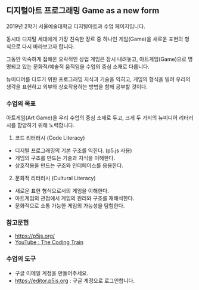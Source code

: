 ## 디지털아트 프로그래밍 Game as a new form

2019년 2학기 서울예술대학교 디지털아트과 수업 페이지입니다.

동시대 디지털 세대에게 가장 친숙한 장르 중 하나인 게임(Game)을  새로운 표현의 형식으로 다시 바라보고자 합니다.

그동안 익숙하게 접해온 오락적인 상업 게임은 잠시 내려놓고,
아트게임(Game)으로 명명되고 있는 문화적/예술적 움직임을 수업의 중심 소재로 다룹니다.

뉴미디어를 다루기 위한 프로그래밍 지식과 기술을 익히고,
게임의 형식을 빌려 우리의 생각을 표현하고 외부와 상호작용하는 방법을 함께 공부할 것이다.

### 수업의 목표

아트게임(Art Game)을 우리 수업의 중심 소재로 두고, 크게 두 가지의 뉴미디어 리터러시를 함양하기 위해 노력합니다.

1. 코드 리터러시 (Code Literacy)
 - 디지털 프로그래밍의 기본 구조를 익힌다. (p5.js 사용)
 - 게임의 구조를 만드는 기술과 지식을 이해한다.
 - 상호작용을 만드는 구조와 인터페이스를 응용한다.

2. 문화적 리터러시 (Cultural Literacy)
 - 새로운 표현 형식으로서의 게임을 이해한다.
 - 아트게임의 관점에서 게임의 원리와 구조를 재해석한다.
 - 문화적으로 소통 가능한 게임의 가능성을 탐험한다.


### 참고문헌
 * https://p5js.org/
 * [YouTube : The Coding Train](https://www.youtube.com/user/shiffman)


### 수업의 도구
 * 구글 이메일 계정을 만들어주세요.
 * https://editor.p5js.org : 구글 계정으로 로그인합니다.
